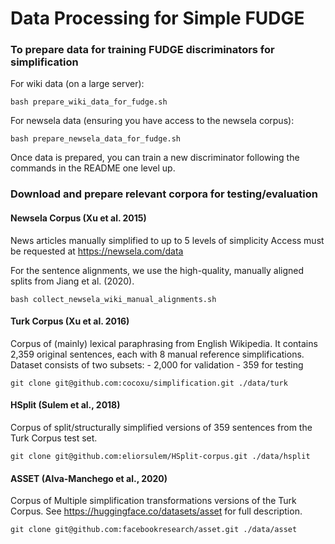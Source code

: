 # Data Processing for Simple FUDGE

### To prepare data for training FUDGE discriminators for simplification

For wiki data (on a large server):
```
bash prepare_wiki_data_for_fudge.sh
```

For newsela data (ensuring you have access to the newsela
corpus):
```
bash prepare_newsela_data_for_fudge.sh
```
Once data is prepared, you can train a new discriminator
following the commands in the README one level up.

### Download and prepare relevant corpora for testing/evaluation

<!-- #### OneStopEnglish Corpus (Vajjala and Lučić, 2018) 

https://aclanthology.org/W18-0535.pdf

```
git clone git@github.com:nishkalavallabhi/OneStopEnglishCorpus.git ./data/onestop
``` -->

#### Newsela Corpus (Xu et al. 2015)

News articles manually simplified to up to 5 levels of simplicity
Access must be requested at https://newsela.com/data

For the sentence alignments, we use the high-quality,
manually aligned splits from Jiang et al. (2020).

```
bash collect_newsela_wiki_manual_alignments.sh
```


#### Turk Corpus (Xu et al. 2016)

Corpus of (mainly) lexical paraphrasing from English
Wikipedia. It contains 2,359 original sentences, each with 8 manual reference simplifications.
Dataset consists of two subsets:
    - 2,000 for validation 
    - 359 for testing

```
git clone git@github.com:cocoxu/simplification.git ./data/turk
```

#### HSplit (Sulem et al., 2018)

Corpus of split/structurally simplified versions of 359 sentences
from the Turk Corpus test set.

```
git clone git@github.com:eliorsulem/HSplit-corpus.git ./data/hsplit
```

#### ASSET (Alva-Manchego et al., 2020)

Corpus of Multiple simplification transformations versions
of the Turk Corpus. See
https://huggingface.co/datasets/asset for full description.

```
git clone git@github.com:facebookresearch/asset.git ./data/asset
```



<!-- - TURK test (Xu et al. 2016) 
        - https://cocoxu.github.io/publications/tacl2016-smt-simplification.pdf)
        - https://huggingface.co/datasets/turk
    
    - Newsela (Xu et al. 2015)
        - https://aclanthology.org/Q15-1021.pdf
        - aligned sentences collected from
          newsela_articles_*.aligned.sents.txt and
          aggregated by tgt level

    - ASSET  -->